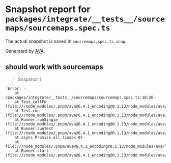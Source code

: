 # Snapshot report for `packages/integrate/__tests__/sourcemaps/sourcemaps.spec.ts`

The actual snapshot is saved in `sourcemaps.spec.ts.snap`.

Generated by [AVA](https://avajs.dev).

## should work with sourcemaps

> Snapshot 1

    `Error: ␊
        at /packages/integrate/__tests__/sourcemaps/sourcemaps.spec.ts:18:26␊
        at Test.callFn (file:///node_modules/.pnpm/ava@6.4.1_encoding@0.1.13/node_modules/ava/lib/test.js:525:26)␊
        at Test.run (file:///node_modules/.pnpm/ava@6.4.1_encoding@0.1.13/node_modules/ava/lib/test.js:534:33)␊
        at Runner.runSingle (file:///node_modules/.pnpm/ava@6.4.1_encoding@0.1.13/node_modules/ava/lib/runner.js:280:33)␊
        at Runner.runTest (file:///node_modules/.pnpm/ava@6.4.1_encoding@0.1.13/node_modules/ava/lib/runner.js:362:30)␊
        at async Promise.all (index 0)␊
        at file:///node_modules/.pnpm/ava@6.4.1_encoding@0.1.13/node_modules/ava/lib/runner.js:515:21␊
        at Runner.start (file:///node_modules/.pnpm/ava@6.4.1_encoding@0.1.13/node_modules/ava/lib/runner.js:523:15)`
